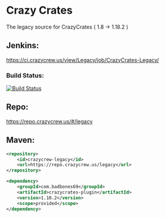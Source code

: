 # Crazy Crates
The legacy source for CrazyCrates ( 1.8 -> 1.18.2 )

## Jenkins: 
https://ci.crazycrew.us/view/Legacy/job/CrazyCrates-Legacy/

### Build Status:
[![Build Status](https://ci.crazycrew.us/view/Legacy/job/CrazyCrates-Legacy/badge/icon)](https://ci.crazycrew.us/view/Legacy/job/CrazyCrates-Legacy/)

## Repo:
https://repo.crazycrew.us/#/legacy

## Maven:
```xml
<repository>
    <id>crazycrew-legacy</id>
    <url>https://repo.crazycrew.us/legacy</url>
</repository>

<dependency>
    <groupId>com.badbones69</groupId>
    <artifactId>crazycrates-plugin</artifactId>
    <version>1.10.2</version>
    <scope>provided</scope>
</dependency>
```